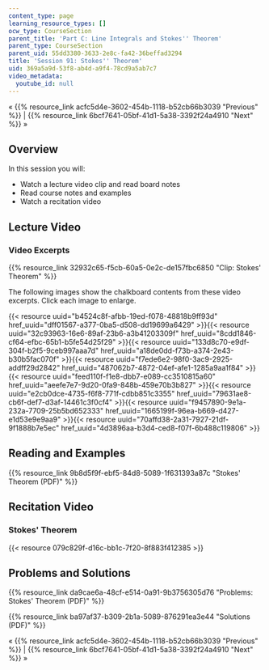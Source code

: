 ```yaml
---
content_type: page
learning_resource_types: []
ocw_type: CourseSection
parent_title: 'Part C: Line Integrals and Stokes'' Theorem'
parent_type: CourseSection
parent_uid: 55dd3380-3633-2e8c-fa42-36beffad3294
title: 'Session 91: Stokes'' Theorem'
uid: 369a5a9d-53f8-ab4d-a9f4-78cd9a5ab7c7
video_metadata:
  youtube_id: null
---
```


« {{% resource_link acfc5d4e-3602-454b-1118-b52cb66b3039 "Previous" %}} | {{% resource_link 6bcf7641-05bf-41d1-5a38-3392f24a4910 "Next" %}} »

Overview
--------

In this session you will:

*   Watch a lecture video clip and read board notes
*   Read course notes and examples
*   Watch a recitation video

Lecture Video
-------------

### Video Excerpts

{{% resource_link 32932c65-f5cb-60a5-0e2c-de157fbc6850 "Clip: Stokes' Theorem" %}}

The following images show the chalkboard contents from these video excerpts. Click each image to enlarge.

{{< resource uuid="b4524c8f-afbb-19ed-f078-48818b9ff93d" href_uuid="dff01567-a377-0ba5-d508-dd19699a6429" >}}{{< resource uuid="32c93963-16e6-89af-23b6-a3b41203309f" href_uuid="8cdd1846-cf64-efbc-65b1-b5fe54d25f29" >}}{{< resource uuid="133d8c70-e9df-304f-b2f5-9ceb997aaa7d" href_uuid="a18de0dd-f73b-a374-2e43-b30b5fac070f" >}}{{< resource uuid="f7ede6e2-98f0-3ac9-2925-addff29d2842" href_uuid="487062b7-4872-04ef-afe1-1285a9aa1f84" >}}  
{{< resource uuid="feed110f-f1e8-dbb7-e089-cc3510815a60" href_uuid="aeefe7e7-9d20-0fa9-848b-459e70b3b827" >}}{{< resource uuid="e2cb0dce-4735-f6f8-771f-cdbb851c3355" href_uuid="79631ae8-cb6f-def7-d3af-14461c3f0cf4" >}}{{< resource uuid="f9457890-9e1a-232a-7709-25b5bd652333" href_uuid="1665199f-96ea-b669-d427-e1d53e9e9aa9" >}}{{< resource uuid="70affd38-2a31-7927-21df-9f1888b7e5ec" href_uuid="4d3896aa-b3d4-ced8-f07f-6b488c119806" >}}

Reading and Examples
--------------------

{{% resource_link 9b8d5f9f-ebf5-84d8-5089-1f631393a87c "Stokes' Theorem (PDF)" %}}

Recitation Video
----------------

### Stokes' Theorem

{{< resource 079c829f-d16c-bb1c-7f20-8f883f412385 >}}

Problems and Solutions
----------------------

{{% resource_link da9cae6a-48cf-e514-0a91-9b3756305d76 "Problems: Stokes' Theorem (PDF)" %}}

{{% resource_link ba97af37-b309-2b1a-5089-876291ea3e44 "Solutions (PDF)" %}}

« {{% resource_link acfc5d4e-3602-454b-1118-b52cb66b3039 "Previous" %}} | {{% resource_link 6bcf7641-05bf-41d1-5a38-3392f24a4910 "Next" %}} »